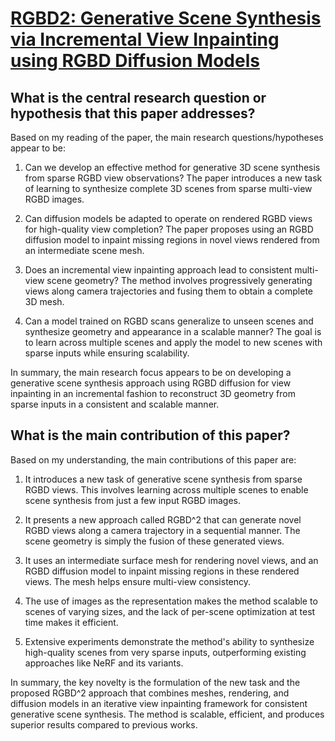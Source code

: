 # [RGBD2: Generative Scene Synthesis via Incremental View Inpainting using   RGBD Diffusion Models](https://arxiv.org/abs/2212.05993)

## What is the central research question or hypothesis that this paper addresses?

 Based on my reading of the paper, the main research questions/hypotheses appear to be:

1. Can we develop an effective method for generative 3D scene synthesis from sparse RGBD view observations? The paper introduces a new task of learning to synthesize complete 3D scenes from sparse multi-view RGBD images. 

2. Can diffusion models be adapted to operate on rendered RGBD views for high-quality view completion? The paper proposes using an RGBD diffusion model to inpaint missing regions in novel views rendered from an intermediate scene mesh.

3. Does an incremental view inpainting approach lead to consistent multi-view scene geometry? The method involves progressively generating views along camera trajectories and fusing them to obtain a complete 3D mesh.

4. Can a model trained on RGBD scans generalize to unseen scenes and synthesize geometry and appearance in a scalable manner? The goal is to learn across multiple scenes and apply the model to new scenes with sparse inputs while ensuring scalability.

In summary, the main research focus appears to be on developing a generative scene synthesis approach using RGBD diffusion for view inpainting in an incremental fashion to reconstruct 3D geometry from sparse inputs in a consistent and scalable manner.


## What is the main contribution of this paper?

 Based on my understanding, the main contributions of this paper are:

1. It introduces a new task of generative scene synthesis from sparse RGBD views. This involves learning across multiple scenes to enable scene synthesis from just a few input RGBD images.

2. It presents a new approach called RGBD^2 that can generate novel RGBD views along a camera trajectory in a sequential manner. The scene geometry is simply the fusion of these generated views. 

3. It uses an intermediate surface mesh for rendering novel views, and an RGBD diffusion model to inpaint missing regions in these rendered views. The mesh helps ensure multi-view consistency.

4. The use of images as the representation makes the method scalable to scenes of varying sizes, and the lack of per-scene optimization at test time makes it efficient.

5. Extensive experiments demonstrate the method's ability to synthesize high-quality scenes from very sparse inputs, outperforming existing approaches like NeRF and its variants.

In summary, the key novelty is the formulation of the new task and the proposed RGBD^2 approach that combines meshes, rendering, and diffusion models in an iterative view inpainting framework for consistent generative scene synthesis. The method is scalable, efficient, and produces superior results compared to previous works.
